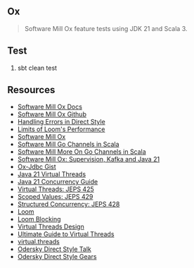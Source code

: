 Ox
--
>Software Mill Ox feature tests using JDK 21 and Scala 3.

Test
----
1. sbt clean test

Resources
---------
* [Software Mill Ox Docs](https://ox.softwaremill.com/latest/)
* [Software Mill Ox Github](https://github.com/softwaremill/ox/)
* [Handling Errors in Direct Style](https://softwaremill.com/handling-errors-in-direct-style-scala/)
* [Limits of Loom's Performance](https://softwaremill.com/limits-of-looms-performance/)
* [Software Mill Ox](https://softwaremill.com/prototype-loom-based-concurrency-api-for-scala/)
* [Software Mill Go Channels in Scala](https://softwaremill.com/go-like-channels-using-project-loom-and-scala/)
* [Software Mill More On Go Channels in Scala](https://softwaremill.com/go-like-channels-in-scala-receive-send-and-default-clauses/)
* [Software Mill Ox: Supervision, Kafka and Java 21](https://softwaremill.com/supervision-kafka-and-java-21-whats-new-in-ox/)
* [Ox-Jdbc Gist](https://gist.github.com/lbialy/320b28dba6575cef3af8173e390abe54)
* [Java 21 Virtual Threads](https://www.youtube.com/watch?v=5E0LU85EnTI)
* [Java 21 Concurrency Guide](https://docs.oracle.com/en/java/javase/21/core/concurrency.html#GUID-59C16A2D-57CE-4C83-9D6F-91A48E01E3C6)
* [Virtual Threads: JEPS 425](openjdk.org/jeps/425)
* [Scoped Values: JEPS 429](https://openjdk.org/jeps/429)
* [Structured Concurrency: JEPS 428](openjdk.org/jeps/428)
* [Loom](www.marcobehler.com/guides/java-project-loom)
* [Loom Blocking](https://softwaremill.com/what-is-blocking-in-loom/)
* [Virtual Threads Design](https://blogs.oracle.com/javamagazine/post/java-virtual-threads)
* [Ultimate Guide to Virtual Threads](https://blog.rockthejvm.com/ultimate-guide-to-java-virtual-threads/)
* [virtual.threads](https://github.com/objektwerks/virtual.threads)
* [Odersky Direct Style Talk](https://www.youtube.com/watch?v=0Fm0y4K4YO8)
* [Odersky Direct Style Gears](https://github.com/lampepfl/gears)